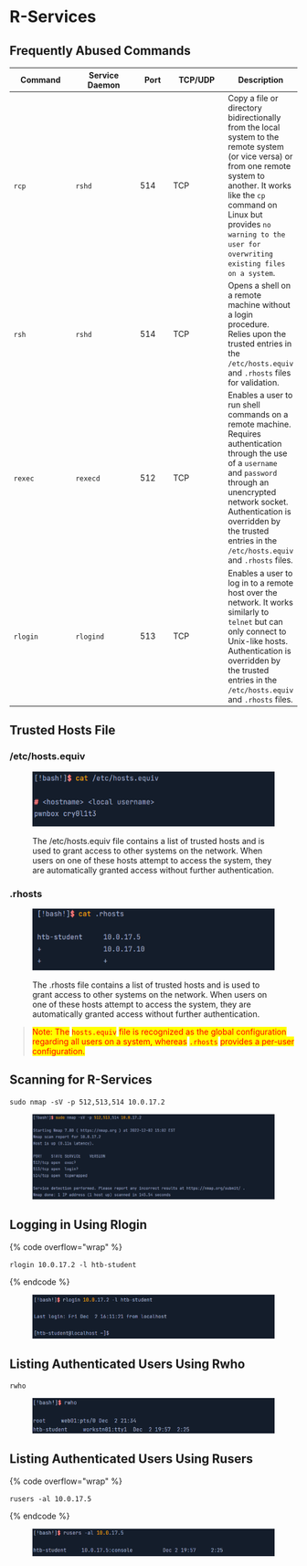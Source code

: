 # R-Services

## Frequently Abused Commands

<table data-full-width="true"><thead><tr><th width="127">Command</th><th width="156">Service Daemon</th><th width="65">Port</th><th width="107">TCP/UDP</th><th>Description</th></tr></thead><tbody><tr><td><code>rcp</code></td><td><code>rshd</code></td><td>514</td><td>TCP</td><td>Copy a file or directory bidirectionally from the local system to the remote system (or vice versa) or from one remote system to another. It works like the <code>cp</code> command on Linux but provides <code>no warning to the user for overwriting existing files on a system</code>.</td></tr><tr><td><code>rsh</code></td><td><code>rshd</code></td><td>514</td><td>TCP</td><td>Opens a shell on a remote machine without a login procedure. Relies upon the trusted entries in the <code>/etc/hosts.equiv</code> and <code>.rhosts</code> files for validation.</td></tr><tr><td><code>rexec</code></td><td><code>rexecd</code></td><td>512</td><td>TCP</td><td>Enables a user to run shell commands on a remote machine. Requires authentication through the use of a <code>username</code> and <code>password</code> through an unencrypted network socket. Authentication is overridden by the trusted entries in the <code>/etc/hosts.equiv</code> and <code>.rhosts</code> files.</td></tr><tr><td><code>rlogin</code></td><td><code>rlogind</code></td><td>513</td><td>TCP</td><td>Enables a user to log in to a remote host over the network. It works similarly to <code>telnet</code> but can only connect to Unix-like hosts. Authentication is overridden by the trusted entries in the <code>/etc/hosts.equiv</code> and <code>.rhosts</code> files.</td></tr></tbody></table>

## Trusted Hosts File

### /etc/hosts.equiv

<figure><img src="../.gitbook/assets/image (24).png" alt=""><figcaption><p>The /etc/hosts.equiv file contains a list of trusted hosts and is used to grant access to other systems on the network. When users on one of these hosts attempt to access the system, they are automatically granted access without further authentication.</p></figcaption></figure>

### .rhosts

<figure><img src="../.gitbook/assets/image (1).png" alt=""><figcaption><p>The .rhosts file contains a list of trusted hosts and is used to grant access to other systems on the network. When users on one of these hosts attempt to access the system, they are automatically granted access without further authentication.</p></figcaption></figure>

> <mark style="color:red;">Note: The</mark> <mark style="color:red;"></mark><mark style="color:red;">`hosts.equiv`</mark> <mark style="color:red;"></mark><mark style="color:red;">file is recognized as the global configuration regarding all users on a system, whereas</mark> <mark style="color:red;"></mark><mark style="color:red;">`.rhosts`</mark> <mark style="color:red;"></mark><mark style="color:red;">provides a per-user configuration.</mark>

## Scanning for R-Services

```
sudo nmap -sV -p 512,513,514 10.0.17.2
```

<figure><img src="../.gitbook/assets/image.png" alt=""><figcaption></figcaption></figure>

## Logging in Using Rlogin

{% code overflow="wrap" %}
```
rlogin 10.0.17.2 -l htb-student
```
{% endcode %}

<figure><img src="../.gitbook/assets/image (2).png" alt=""><figcaption></figcaption></figure>

## Listing Authenticated Users Using Rwho

```
rwho
```

<figure><img src="../.gitbook/assets/image (3).png" alt=""><figcaption></figcaption></figure>

## Listing Authenticated Users Using Rusers

{% code overflow="wrap" %}
```
rusers -al 10.0.17.5
```
{% endcode %}

<figure><img src="../.gitbook/assets/image (4).png" alt=""><figcaption></figcaption></figure>
